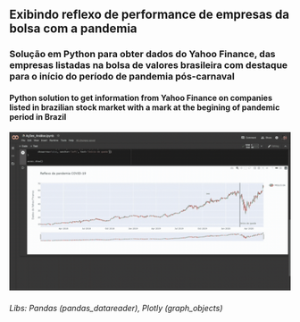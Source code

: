 ## Exibindo reflexo de performance de empresas da bolsa com a pandemia

### Solução em Python para obter dados do Yahoo Finance, das empresas listadas na bolsa de valores brasileira com destaque para o início do período de pandemia pós-carnaval

#### Python solution to get information from Yahoo Finance on companies listed in brazilian stock market with a mark at the begining of pandemic period in Brazil

![Demo](demo.gif)

###### Libs: Pandas (pandas_datareader), Plotly (graph_objects)
